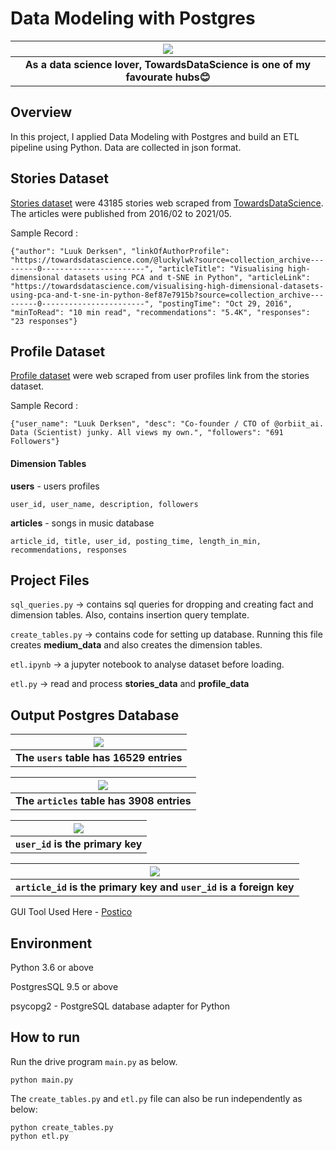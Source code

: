 
# Data Modeling with Postgres
|![](images/tds.jpg)|
|:--:|
|<b>As a data science lover, TowardsDataScience is one of my favourate hubs:blush:</b>|

## **Overview**
In this project, I applied Data Modeling with Postgres and build an ETL pipeline using Python. Data are collected in json format.


## **Stories Dataset**
[Stories dataset](https://github.com/xxionias/webscraping/tree/master/mediumstories) were 43185 stories web scraped from [TowardsDataScience](http://towardsdatascience.com). The articles were published from 2016/02 to 2021/05.

Sample Record :
```
{"author": "Luuk Derksen", "linkOfAuthorProfile": "https://towardsdatascience.com/@luckylwk?source=collection_archive---------0-----------------------", "articleTitle": "Visualising high-dimensional datasets using PCA and t-SNE in Python", "articleLink": "https://towardsdatascience.com/visualising-high-dimensional-datasets-using-pca-and-t-sne-in-python-8ef87e7915b?source=collection_archive---------0-----------------------", "postingTime": "Oct 29, 2016", "minToRead": "10 min read", "recommendations": "5.4K", "responses": "23 responses"}
```

## **Profile Dataset**
[Profile dataset](https://github.com/xxionias/webscraping/tree/master/mediumprofile) were web scraped from user profiles link from the stories dataset.

Sample Record :
```
{"user_name": "Luuk Derksen", "desc": "Co-founder / CTO of @orbiit_ai. Data (Scientist) junky. All views my own.", "followers": "691 Followers"}
```


#### Dimension Tables
**users**  - users profiles
```
user_id, user_name, description, followers
```
**articles**  - songs in music database
```
article_id, title, user_id, posting_time, length_in_min, recommendations, responses
```


## Project Files

```sql_queries.py``` -> contains sql queries for dropping and creating fact and dimension tables. Also, contains insertion query template.

```create_tables.py``` -> contains code for setting up database. Running this file creates **medium_data** and also creates the dimension tables.

```etl.ipynb``` -> a jupyter notebook to analyse dataset before loading. 

```etl.py``` -> read and process **stories_data** and **profile_data**

## Output Postgres Database  
| ![](images/users_sample.png) |
|:--:|
| <b>The `users` table has 16529 entries</b> |

| ![](images/articles_sample.png) |
|:--:|
| <b>The `articles` table has 3908 entries</b> |

| ![](images/users_type.png) |
|:--:|
| <b>`user_id` is the primary key</b> |

| ![](images/articles_type.png) |
|:--:|
| <b>`article_id` is the primary key and `user_id` is a foreign key</b> |


GUI Tool Used Here - [Postico](https://eggerapps.at/postico/)

## Environment 
Python 3.6 or above

PostgresSQL 9.5 or above

psycopg2 - PostgreSQL database adapter for Python


## How to run

Run the drive program ```main.py``` as below.
```
python main.py
``` 

The ```create_tables.py``` and ```etl.py``` file can also be run independently as below:
```
python create_tables.py 
python etl.py 
```
